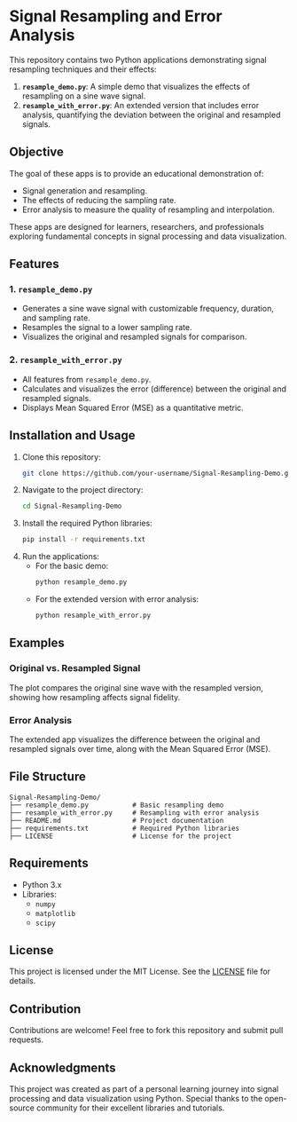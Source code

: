 # Signal Resampling and Error Analysis

This repository contains two Python applications demonstrating signal resampling techniques and their effects:
1. **`resample_demo.py`**: A simple demo that visualizes the effects of resampling on a sine wave signal.
2. **`resample_with_error.py`**: An extended version that includes error analysis, quantifying the deviation between the original and resampled signals.

## Objective
The goal of these apps is to provide an educational demonstration of:
- Signal generation and resampling.
- The effects of reducing the sampling rate.
- Error analysis to measure the quality of resampling and interpolation.

These apps are designed for learners, researchers, and professionals exploring fundamental concepts in signal processing and data visualization.

## Features
### 1. `resample_demo.py`
- Generates a sine wave signal with customizable frequency, duration, and sampling rate.
- Resamples the signal to a lower sampling rate.
- Visualizes the original and resampled signals for comparison.

### 2. `resample_with_error.py`
- All features from `resample_demo.py`.
- Calculates and visualizes the error (difference) between the original and resampled signals.
- Displays Mean Squared Error (MSE) as a quantitative metric.

## Installation and Usage
1. Clone this repository:
   ```bash
   git clone https://github.com/your-username/Signal-Resampling-Demo.git
   ```
2. Navigate to the project directory:
   ```bash
   cd Signal-Resampling-Demo
   ```
3. Install the required Python libraries:
   ```bash
   pip install -r requirements.txt
   ```
4. Run the applications:
   - For the basic demo:
     ```bash
     python resample_demo.py
     ```
   - For the extended version with error analysis:
     ```bash
     python resample_with_error.py
     ```

## Examples
### Original vs. Resampled Signal
The plot compares the original sine wave with the resampled version, showing how resampling affects signal fidelity.

### Error Analysis
The extended app visualizes the difference between the original and resampled signals over time, along with the Mean Squared Error (MSE).

## File Structure
```
Signal-Resampling-Demo/
├── resample_demo.py           # Basic resampling demo
├── resample_with_error.py     # Resampling with error analysis
├── README.md                  # Project documentation
├── requirements.txt           # Required Python libraries
├── LICENSE                    # License for the project
```

## Requirements
- Python 3.x
- Libraries:
  - `numpy`
  - `matplotlib`
  - `scipy`

## License
This project is licensed under the MIT License. See the [LICENSE](LICENSE) file for details.

## Contribution
Contributions are welcome! Feel free to fork this repository and submit pull requests.

## Acknowledgments
This project was created as part of a personal learning journey into signal processing and data visualization using Python. Special thanks to the open-source community for their excellent libraries and tutorials.
